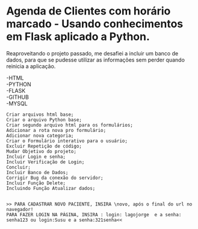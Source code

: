 <h1> Agenda de Clientes com horário marcado - Usando conhecimentos em Flask aplicado a Python. </h1>

Reaproveitando o projeto passado, me desafiei a incluir um banco de dados, para que se pudesse utilizar as informações sem perder quando reinicia a aplicação.

-HTML \
-PYTHON\
-FLASK\
-GITHUB\
-MYSQL


```
Criar arquivos html base;
Criar o arquivo Python base;
Criar segundo arquivo html para os formulários;
Adicionar a rota nova pro formulário;
Adicionar nova categoria;
Criar o Formulário interativo para o usuário;
Excluir Repetição de código;
Mudar Objetivo do projeto;
Incluir Login e senha;
Incluir Verificação de Login;
Concluir;
Incluir Banco de Dados;
Corrigir Bug da conexão do servidor;
Incluir Função Delete;
Incluindo Função Atualizar dados;


>> PARA CADASTRAR NOVO PACIENTE, INSIRA \novo, após o final do url no navegador!
PARA FAZER LOGIN NA PÁGINA, INSIRA : login: lagojorge  e a senha: senha123 ou login:Susu e a senha:321senha<<

```